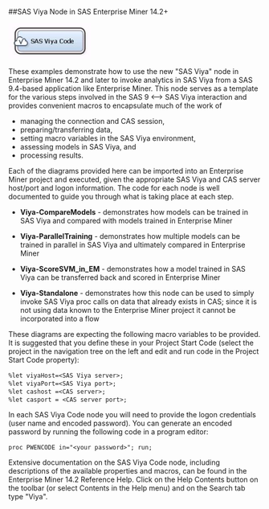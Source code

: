 ##SAS Viya Node in SAS Enterprise Miner 14.2+

![alt text](../README_imgs/SASViyaNode.JPG "SAS Viya Node")

These examples demonstrate how to use the new "SAS Viya" node in Enterprise Miner 14.2 and later to invoke analytics in SAS Viya from a SAS 9.4-based application like Enterprise Miner. This node serves as a template for the various steps involved in the SAS 9 <--> SAS Viya interaction and provides convenient macros to encapsulate much of the work of 
* managing the connection and CAS session, 
* preparing/transferring data,
* setting macro variables in the SAS Viya environment, 
* assessing models in SAS Viya, and 
* processing results.  

Each of the diagrams provided here can be imported into an Enterprise Miner project and executed, given the appropriate SAS Viya and CAS server host/port and logon information.  The code for each node is well documented to guide you through what is taking place at each step.

* **Viya-CompareModels** - demonstrates how models can be trained in SAS Viya and compared with models trained in Enterprise Miner

* **Viya-ParallelTraining** - demonstrates how multiple models can be trained in parallel in SAS Viya and ultimately compared in Enterprise Miner

* **Viya-ScoreSVM_in_EM** - demonstrates how a model trained in SAS Viya can be transferred back and scored in Enterprise Miner

* **Viya-Standalone** - demonstrates how this node can be used to simply invoke SAS Viya proc calls on data that already exists in CAS; since it is not using data known to the Enterprise Miner project it cannot be incorporated into a flow

These diagrams are expecting the following macro variables to be provided.  It is suggested that you define these in your Project Start Code (select the project in the navigation tree on the left and edit and run code in the Project Start Code property):

```
%let viyaHost=<SAS Viya server>;
%let viyaPort=<SAS Viya port>;
%let cashost =<CAS server>;
%let casport = <CAS server port>;
```

In each SAS Viya Code node you will need to provide the logon credentials (user name and encoded password).  You can generate an encoded password by running the following code in a program editor:

```
proc PWENCODE in="<your password>"; run;
```

Extensive documentation on the SAS Viya Code node, including descriptions of the available properties and macros, can be found in the Enterprise Miner 14.2 Reference Help.  Click on the Help Contents button on the toolbar (or select Contents in the Help menu) and on the Search tab type "Viya".
